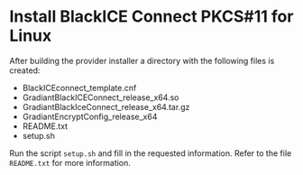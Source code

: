 # Install BlackICE Connect PKCS#11 for Linux

After building the provider installer a directory with the following files is created:

- BlackICEconnect_template.cnf
- GradiantBlackICEConnect_release_x64.so
- GradiantBlackIceConnect_release_x64.tar.gz
- GradiantEncryptConfig_release_x64
- README.txt
- setup.sh

Run the script `setup.sh` and fill in the requested information. Refer to the file `README.txt` for more information.